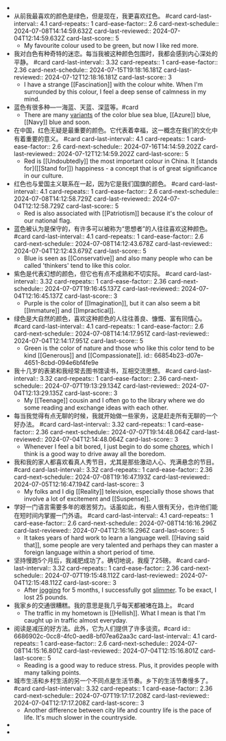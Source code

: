 -
- 从前我最喜欢的颜色是绿色，但是现在，我更喜欢红色。 #card
  card-last-interval:: 4.1
  card-repeats:: 1
  card-ease-factor:: 2.6
  card-next-schedule:: 2024-07-08T14:14:59.632Z
  card-last-reviewed:: 2024-07-04T12:14:59.632Z
  card-last-score:: 5
	- My favourite colour used to be green, but now I like red more.
- 我对白色有种奇特的迷恋。每当我被这种颜色包围时，我都会感到内心深处的平静。 #card
  card-last-interval:: 3.32
  card-repeats:: 1
  card-ease-factor:: 2.36
  card-next-schedule:: 2024-07-15T19:18:16.181Z
  card-last-reviewed:: 2024-07-12T12:18:16.181Z
  card-last-score:: 3
	- I have a strange [[Fascination]] with the colour white. When I'm surrounded by this colour, I feel a deep sense of calmness in my mind.
- 蓝色有很多种—一海蓝、天蓝、深蓝等。#card
	- There are many [variants]([[Variant]]) of the color blue sea blue, [[Azure]] blue, [[Navy]] blue and soon.
- 在中国，红色无疑是最重要的颜色。它代表着幸福，这一概念在我们的文化中有着重要的意义。 #card
  card-last-interval:: 4.1
  card-repeats:: 1
  card-ease-factor:: 2.6
  card-next-schedule:: 2024-07-16T14:14:59.202Z
  card-last-reviewed:: 2024-07-12T12:14:59.202Z
  card-last-score:: 5
	- Red is [[Undoubtedly]] the most important colour in China. It [stands for]([[Stand for]]) happiness - a concept that is of great significance in our culture.
- 红色也与爱国主义联系在一起，因为它是我们国旗的颜色。 #card
  card-last-interval:: 4.1
  card-repeats:: 1
  card-ease-factor:: 2.6
  card-next-schedule:: 2024-07-08T14:12:58.729Z
  card-last-reviewed:: 2024-07-04T12:12:58.729Z
  card-last-score:: 5
	- Red is also associated with [[Patriotism]] because it's the colour of our national flag.
- 蓝色被认为是保守的，有许多可以被称为“思想者”的人往往喜欢这种颜色。 #card
  card-last-interval:: 4.1
  card-repeats:: 1
  card-ease-factor:: 2.6
  card-next-schedule:: 2024-07-08T14:12:43.678Z
  card-last-reviewed:: 2024-07-04T12:12:43.679Z
  card-last-score:: 5
	- Blue is seen as [[Conservative]] and also many people who can be called 'thinkers' tend to like this color.
- 紫色是代表幻想的颜色，但它也有点不成熟和不切实际。 #card
  card-last-interval:: 3.32
  card-repeats:: 1
  card-ease-factor:: 2.36
  card-next-schedule:: 2024-07-07T19:16:45.137Z
  card-last-reviewed:: 2024-07-04T12:16:45.137Z
  card-last-score:: 3
	- Purple is the color of [[Imagination]], but it can also seem a bit [[Immature]] and [[Impractical]].
- 绿色是大自然的颜色，喜欢这种颜色的人往往善良、慷慨、富有同情心。 #card
  card-last-interval:: 4.1
  card-repeats:: 1
  card-ease-factor:: 2.6
  card-next-schedule:: 2024-07-08T14:14:17.951Z
  card-last-reviewed:: 2024-07-04T12:14:17.951Z
  card-last-score:: 5
	- Green is the color of nature and those who like this color tend to be kind [[Generous]] and [[Compassionate]].
	  id:: 66854b23-d07e-4651-8cbd-094e6bf4fe9e
- 我十几岁的表弟和我经常去图书馆读书，互相交流思想。 #card
  card-last-interval:: 3.32
  card-repeats:: 1
  card-ease-factor:: 2.36
  card-next-schedule:: 2024-07-07T19:13:29.134Z
  card-last-reviewed:: 2024-07-04T12:13:29.135Z
  card-last-score:: 3
	- My [[Teenage]] cousin and I often go to the library where we do some reading and exchange ideas with each other.
- 每当我觉得有点无聊的时候，我就开始做一些家务，这是赶走所有无聊的一个好办法。 #card
  card-last-interval:: 3.32
  card-repeats:: 1
  card-ease-factor:: 2.36
  card-next-schedule:: 2024-07-07T19:14:48.064Z
  card-last-reviewed:: 2024-07-04T12:14:48.064Z
  card-last-score:: 3
	- Whenever I feel a bit bored, I just begin to do some [chores]([[Chore]]), which I think is a good way to drive away all the boredom.
- 我和我的家人都喜欢看真人秀节目，尤其是那些激动人心、充满悬念的节目。 #card
  card-last-interval:: 3.32
  card-repeats:: 1
  card-ease-factor:: 2.36
  card-next-schedule:: 2024-07-08T19:16:47.193Z
  card-last-reviewed:: 2024-07-05T12:16:47.194Z
  card-last-score:: 3
	- My folks and I dig [[Reality]] television, especially those shows that involve a lot of excitement and [[Suspense]].
- 学好一门语言需要多年的艰苦努力。话虽如此，有些人很有天分，也许他们能在短时间内掌握一门外语。 #card
  card-last-interval:: 4.1
  card-repeats:: 1
  card-ease-factor:: 2.6
  card-next-schedule:: 2024-07-08T14:16:16.296Z
  card-last-reviewed:: 2024-07-04T12:16:16.296Z
  card-last-score:: 5
	- It takes years of hard work to learn a language well. [[Having said that]], some people are very talented and perhaps they can master a foreign language within a short period of time.
- 坚持慢跑5个月后，我减肥成功了。确切地说，我瘦了25磅。 #card
  card-last-interval:: 3.32
  card-repeats:: 1
  card-ease-factor:: 2.36
  card-next-schedule:: 2024-07-07T19:15:48.112Z
  card-last-reviewed:: 2024-07-04T12:15:48.112Z
  card-last-score:: 3
	- After [jogging]([[Jog]]) for 5 months, I successfully got [slimmer]([[Slim]]). To be exact, I lost 25 pounds.
- 我家乡的交通很糟糕。我的意思是我几乎每天都被堵在路上。 #card
	- The traffic in my hometown is [[Hellish]]. What I mean is that I'm caught up in traffic almost everyday.
- 阅读是减压的好方法。此外，它为人们提供了许多谈资。#card
  id:: 6686902c-0cc8-4fc0-aed8-bf07ea62aa3c
  card-last-interval:: 4.1
  card-repeats:: 1
  card-ease-factor:: 2.6
  card-next-schedule:: 2024-07-08T14:15:16.801Z
  card-last-reviewed:: 2024-07-04T12:15:16.801Z
  card-last-score:: 5
	- Reading is a good way to reduce stress. Plus, it provides people with many talking points.
- 城市生活和乡村生活的另一个不同点是生活节奏。乡下的生活节奏慢多了。 #card
  card-last-interval:: 3.32
  card-repeats:: 1
  card-ease-factor:: 2.36
  card-next-schedule:: 2024-07-07T19:17:17.208Z
  card-last-reviewed:: 2024-07-04T12:17:17.208Z
  card-last-score:: 3
	- Another difference between city life and country life is the pace of life. It's much slower in the countryside.
-
-